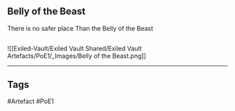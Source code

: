 ## Belly of the Beast
There is no safer place
Than the Belly of the Beast
##
![[Exiled-Vault/Exiled Vault Shared/Exiled Vault Artefacts/PoE1/_Images/Belly of the Beast.png]]

---
## Tags
#Artefact
#PoE1